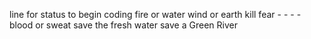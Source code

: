 line for status to begin coding
fire or water
wind or earth
kill fear - - - - blood or sweat
save the fresh water
save a Green River
